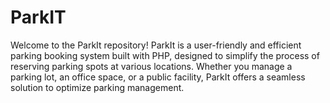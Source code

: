 # ParkIT
Welcome to the ParkIt repository! ParkIt is a user-friendly and efficient parking booking system built with PHP, designed to simplify the process of reserving parking spots at various locations. Whether you manage a parking lot, an office space, or a public facility, ParkIt offers a seamless solution to optimize parking management.
